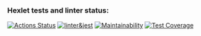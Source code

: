 ### Hexlet tests and linter status:
[![Actions Status](https://github.com/elen-oz/frontend-project-11/workflows/hexlet-check/badge.svg)](https://github.com/elen-oz/frontend-project-11/actions)
[![linter&jest](https://github.com/elen-oz/frontend-project-46/actions/workflows/Github-Actions.yml/badge.svg)](https://github.com/elen-oz/frontend-project-11/actions)
[![Maintainability](https://api.codeclimate.com/v1/badges/ae988a0127b618aab399/maintainability)](https://codeclimate.com/github/elen-oz/frontend-project-11/maintainability)
[![Test Coverage](https://api.codeclimate.com/v1/badges/ae988a0127b618aab399/test_coverage)](https://codeclimate.com/github/elen-oz/frontend-project-11/test_coverage)
